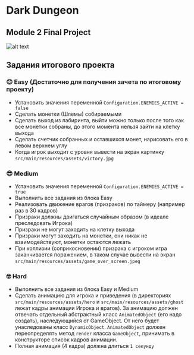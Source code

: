 # Dark Dungeon 

## Module 2 Final Project

![alt text](src/main/resources/assets/preview.png "Title")

## Задания итогового проекта

### 😊️ Easy (Достаточно для получения зачета по итоговому проекту)

- Установить значения переменной `Configuration.ENEMIES_ACTIVE = false`
- Сделать монетки (Шлемы) собираемыми
- Сделать выход из лабиринта, выйти можно только после того как все монетки собраны, 
до этого момента нельзя зайти на клетку выхода
- Сделать счетчик собранных и оставшихся монет, нарисовать его в левом верхнем углу
- Когда игрок выходит с уровня вывести на экран картинку `src/main/resources/assets/victory.jpg`

### 😎 Medium

- Установить значения переменной `Configuration.ENEMIES_ACTIVE = true`
- Выполнить все задания из блока Easy
- Реализовать движение врагов (призраков) по таймеру (например раз в 30 кадров)
- Призраки должны двигаться случайным образом (в идеале преследовать Игрока)
- Призраки не могут заходить на клетку выхода
- Призраки могут заходить на монетки, они никак не взаимодействуют, монетки остаются лежать
- При коллизии (соприкосновении) призрака с игроком игра заканчивается поражением,
в таком случае вывести на экран `src/main/resources/assets/game_over_screen.jpeg`

### 🤓 Hard 

- Выполнить все задания из блока Easy и Medium
- Сделать анимацию для игрока и приведения 
(в директориях `src/main/resources/assets/hero` и `src/main/resources/assets/ghost` лежат кадры анимации 
Игрока и врагов). За анимацию должен отвечать отдельный абстрактный класс `AnimatedObject` (его надо создать), наследующийся от GameObject. 
От него будет унаследованы класс `DynamicObject`. `AnimatedObject` должен переопределять метод `render` класса `GameObject`, принимать 
в конструкторе список кадров анимации. 
- Полная анимация (4 кадра) должна длиться `1 секунду`